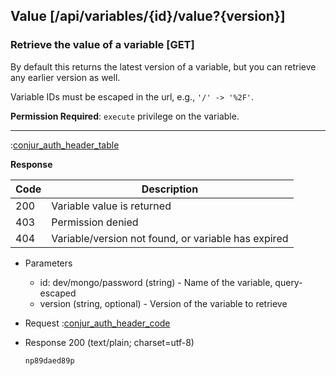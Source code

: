 ## Value [/api/variables/{id}/value?{version}]

### Retrieve the value of a variable [GET]

By default this returns the latest version of a variable, but you can retrieve any earlier version as well.

Variable IDs must be escaped in the url, e.g., `'/' -> '%2F'`.

**Permission Required**: `execute` privilege on the variable.

---

:[conjur_auth_header_table](partials/conjur_auth_header_table.md)

**Response**

|Code|Description|
|----|-----------|
|200|Variable value is returned|
|403|Permission denied|
|404|Variable/version not found, or variable has expired|

+ Parameters
    + id: dev/mongo/password (string) - Name of the variable, query-escaped
    + version (string, optional) - Version of the variable to retrieve

+ Request
    :[conjur_auth_header_code](partials/conjur_auth_header_code.md)

+ Response 200 (text/plain; charset=utf-8)

    ```
    np89daed89p
    ```

